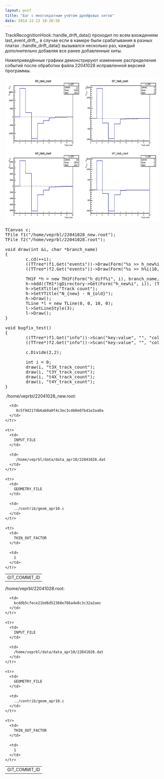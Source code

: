 ```yaml
---
layout: post
title: "Баг с многократным учётом дрейфовых хитов"
date: 2014-12-23 18:20:58
---
```


TrackRecognitionHook::handle\_drift\_data() проходил по всем вхождениям last\_event\_drift\_, в случае если в камере были срабатывания в разных платах ::handle\_drift_data() вызывался несколько раз, каждый дополнительно добавляя все ранее добавленные хиты.

<!--break-->

Нижеприведённые графики демонстрируют изменение распределения событий после обработки файла 22041028 исправленной версией программы.

[<img src="/assets/driftmultiplecounting_bugfix_test.png" alt="" height="472" width="696" />][1]

 [1]: /assets/driftmultiplecounting_bugfix_test.svg

<pre>TCanvas c;<br />TFile f1("/home/veprbl/22041028_new.root");<br />TFile f2("/home/veprbl/22041028.root");<br /><br />void draw(int &i, char *branch_name)<br />{<br />        c.cd(++i);<br />        ((TTree*)f1.Get("events"))-&gt;Draw(Form("%s &gt;&gt; h_new%i(10,0,10)", branch_name, i));<br />        ((TTree*)f2.Get("events"))-&gt;Draw(Form("%s &gt;&gt; h%i(10,0,10)", branch_name, i));<br /><br />        TH1F *h = new TH1F(Form("h_diff%i", i), branch_name, 10, 0, 10);<br />        h-&gt;Add((TH1*)gDirectory-&gt;Get(Form("h_new%i", i)), (TH1*)gDirectory-&gt;Get(Form("h%i", i)), 1, -1);<br />        h-&gt;SetXTitle("Track count");<br />        h-&gt;SetYTitle("N_{new} - N_{old}");<br />        h-&gt;Draw();<br />        TLine *l = new TLine(0, 0, 10, 0);<br />        l-&gt;SetLineStyle(3);<br />        l-&gt;Draw();<br />}<br /><br />void bugfix_test()<br />{<br />        ((TTree*)f1.Get("info"))-&gt;Scan("key:value", "", "colsize=60");<br />        ((TTree*)f2.Get("info"))-&gt;Scan("key:value", "", "colsize=60");<br /><br />        c.Divide(2,2);<br /><br />        int i = 0;<br />        draw(i, "t3X_track_count");<br />        draw(i, "t3Y_track_count");<br />        draw(i, "t4X_track_count");<br />        draw(i, "t4Y_track_count");<br />}</pre>

 /home/veprbl/22041028_new.root:

<table border="0">
  <tbody>
    <tr>
      <td>
        GIT_COMMIT_ID
      </td>
      
      <td>
         8c5f9d217db6ab0a0f4c3ec3c460e07b41e3aa0a
      </td>
    </tr>
    
    <tr>
      <td>
        INPUT_FILE
      </td>
      
      <td>
         /home/veprbl/data/data_apr10/22041028.dat
      </td>
    </tr>
    
    <tr>
      <td>
        GEOMETRY_FILE
      </td>
      
      <td>
        ../contrib/geom_apr10.c
      </td>
    </tr>
    
    <tr>
      <td>
        THIN_OUT_FACTOR
      </td>
      
      <td>
        1
      </td>
    </tr>
  </tbody>
</table>

/home/veprbl/22041028.root:

<table border="0">
  <tbody>
    <tr>
      <td>
        GIT_COMMIT_ID
      </td>
      
      <td>
        bcddb5cfece21bd6d52368e766a4e8c3c32a2aec
      </td>
    </tr>
    
    <tr>
      <td>
        INPUT_FILE
      </td>
      
      <td>
        /home/veprbl/data/data_apr10/22041028.dat
      </td>
    </tr>
    
    <tr>
      <td>
        GEOMETRY_FILE
      </td>
      
      <td>
        ../contrib/geom_apr10.c
      </td>
    </tr>
    
    <tr>
      <td>
        THIN_OUT_FACTOR
      </td>
      
      <td>
        1
      </td>
    </tr>
  </tbody>
</table>